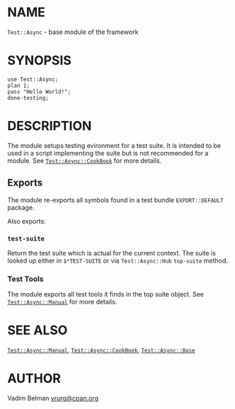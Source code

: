 NAME
====

`Test::Async` - base module of the framework

SYNOPSIS
========

    use Test::Async;
    plan 1;
    pass "Hello World!";
    done-testing;

DESCRIPTION
===========

The module setups testing evironment for a test suite. It is intended to be used in a script implementing the suite but is not recommended for a module. See [`Test::Async::CookBook`](https://github.com/vrurg/raku-Test-Async/blob/v0.0.16/docs/md/Test/Async/CookBook.md) for more details.

Exports
-------

The module re-exports all symbols found in a test bundle `EXPORT::DEFAULT` package.

Also exports:

### `test-suite`

Return the test suite which is actual for the current context. The suite is looked up either in `$*TEST-SUITE` or via `Test::Async::Hub` `top-suite` method.

### Test Tools

The module exports all test tools it finds in the top suite object. See [`Test::Async::Manual`](https://github.com/vrurg/raku-Test-Async/blob/v0.0.16/docs/md/Test/Async/Manual.md) for more details.

SEE ALSO
========

[`Test::Async::Manual`](https://github.com/vrurg/raku-Test-Async/blob/v0.0.16/docs/md/Test/Async/Manual.md), [`Test::Async::CookBook`](https://github.com/vrurg/raku-Test-Async/blob/v0.0.16/docs/md/Test/Async/CookBook.md), [`Test::Async::Base`](https://github.com/vrurg/raku-Test-Async/blob/v0.0.16/docs/md/Test/Async/Base.md)

AUTHOR
======

Vadim Belman <vrurg@cpan.org>

